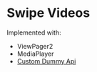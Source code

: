 # Swipe Videos
Implemented with:
- ViewPager2
- MediaPlayer
- [Custom Dummy Api](https://github.com/13yadav/API/blob/main/VideoDummyApi/dummy_data.json)